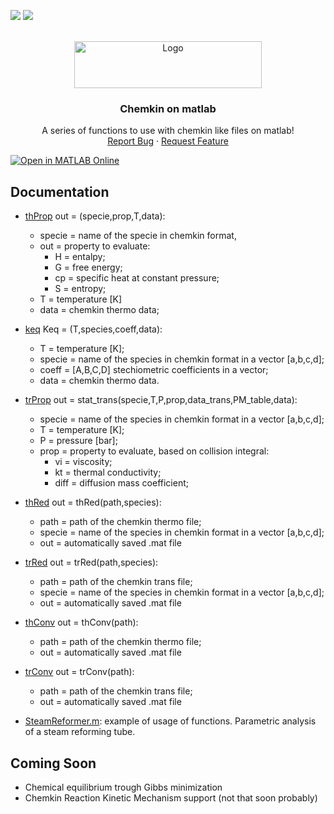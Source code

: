 <a name="readme-top"></a>
![](https://img.shields.io/github/last-commit/sommaa/Chemkin_on_matlab?&style=for-the-badge&color=CFFC49&logoColor=171718&labelColor=171718)
[![](https://img.shields.io/github/repo-size/sommaa/Chemkin_on_matlab?color=%23DDB6F2&label=SIZE&logo=codesandbox&style=for-the-badge&logoColor=D9E0EE&labelColor=171718)](https://github.com/sommaa/Chemkin_on_matlab)

<!-- PROJECT LOGO -->
<br />
<div align="center">
  <a href="https://github.com/sommaa/Chemkin_on_matlab">
    <img src="https://user-images.githubusercontent.com/120776791/222243117-399a90cb-31e4-45be-afb8-ce26e24b7cd5.png" alt="Logo" width="300" height="75">
    
  </a>

  <h3 align="center">Chemkin on matlab</h3>

  <p align="center">
    A series of functions to use with chemkin like files on matlab!
    <br />
    <a href="https://github.com/sommaa/Chemkin_on_matlab/issues">Report Bug</a>
    ·
    <a href="https://github.com/sommaa/Chemkin_on_matlab/issues">Request Feature</a>
  </p>
</div>

[![Open in MATLAB Online](https://www.mathworks.com/images/responsive/global/open-in-matlab-online.svg)](https://matlab.mathworks.com/open/github/v1?repo=sommaa/CKM)

## Documentation

- [thProp](/@CKM/thProp.m) out = (specie,prop,T,data):
  - specie = name of the specie in chemkin format,
  - out = property to evaluate:
    - H = entalpy;
    - G = free energy;
    - cp = specific heat at constant pressure;
    - S = entropy;
  - T = temperature [K]
  - data = chemkin thermo data;
- [keq](/@CKM/keq.m) Keq = (T,species,coeff,data):

  - T = temperature [K];
  - specie = name of the species in chemkin format in a vector [a,b,c,d];
  - coeff = [A,B,C,D] stechiometric coefficients in a vector;
  - data = chemkin thermo data.

- [trProp](/@CKM/trProp.m) out = stat_trans(specie,T,P,prop,data_trans,PM_table,data):

  - specie = name of the species in chemkin format in a vector [a,b,c,d];
  - T = temperature [K];
  - P = pressure [bar];
  - prop = property to evaluate, based on collision integral:
    - vi = viscosity;
    - kt = thermal conductivity;
    - diff = diffusion mass coefficient;

- [thRed](/@CKM/thRed.m) out = thRed(path,species):
  - path = path of the chemkin thermo file;
  - specie = name of the species in chemkin format in a vector [a,b,c,d];
  - out = automatically saved .mat file
  
- [trRed](/@CKM/trRed.m) out = trRed(path,species):

  - path = path of the chemkin trans file;
  - specie = name of the species in chemkin format in a vector [a,b,c,d];
  - out = automatically saved .mat file

- [thConv](/@CKM/thConv.m) out = thConv(path):
  - path = path of the chemkin thermo file;
  - out = automatically saved .mat file
  
- [trConv](/@CKM/trConv.m) out = trConv(path):
  - path = path of the chemkin trans file;
  - out = automatically saved .mat file

- [SteamReformer.m](/example/SteamReformer.m): example of usage of functions. Parametric analysis of a steam reforming tube.

## Coming Soon
- Chemical equilibrium trough Gibbs minimization
- Chemkin Reaction Kinetic Mechanism support (not that soon probably)
